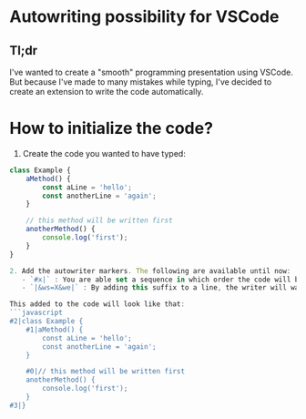 # Autowriting possibility for VSCode

## Tl;dr
I've wanted to create a "smooth" programming presentation using VSCode. But because I've made to many mistakes while typing, I've decided to create an extension to write the code automatically.

# How to initialize the code?
1. Create the code you wanted to have typed:
```javascript
class Example {
    aMethod() {
        const aLine = 'hello';
        const anotherLine = 'again';
    }

    // this method will be written first
    anotherMethod() {
        console.log('first');
    }
}

2. Add the autowriter markers. The following are available until now:
   - `#x|` : You are able set a sequence in which order the code will be written. 
   - `|&ws=X&we|` : By adding this suffix to a line, the writer will wait X seconds before continuing. 

This added to the code will look like that:
```javascript
#2|class Example {
    #1|aMethod() {
        const aLine = 'hello';
        const anotherLine = 'again';
    }

    #0|// this method will be written first
    anotherMethod() {
        console.log('first');
    }
#3|}
```
